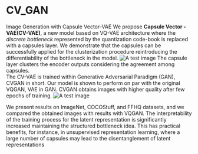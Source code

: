 # CV_GAN
Image Generation with Capsule Vector-VAE
We propose <b>Capsule Vector - VAE(CV-VAE)</b>, a new model based on VQ-VAE architecture where the <em>discrete bottleneck</em> represented by the quantization code-book
is replaced with a capsules layer. 
We demonstrate that the capsules can be successfully applied for the clusterization procedure reintroducing the differentiability of the bottleneck in the model. 
![A test image](architecture.png)
The capsule layer clusters the encoder outputs considering the agreement among capsules. 
<br>
The CV-VAE is trained within Generative Adversarial Paradigm (GAN), CVGAN in short. Our model is shown to perform on par with the original VQGAN, VAE in GAN. 
CVGAN obtains images with higher quality after few epochs of training.
![A test image](Results.png)


We present results on ImageNet, COCOStuff, and FFHQ datasets, and we compared the obtained images with results with VQGAN. 
The interpretability of the training process for the latent representation is significantly increased maintaining the structured bottleneck idea. 
This has practical benefits, for instance, in unsupervised representation learning, where a large number of capsules may lead to the disentanglement of latent representations
